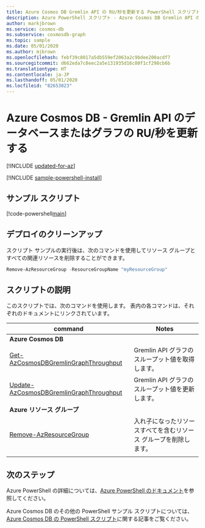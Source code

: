 ```yaml
---
title: Azure Cosmos DB Gremlin API の RU/秒を更新する PowerShell スクリプト
description: Azure PowerShell スクリプト - Azure Cosmos DB Gremlin API の RU/秒を更新する
author: markjbrown
ms.service: cosmos-db
ms.subservice: cosmosdb-graph
ms.topic: sample
ms.date: 05/01/2020
ms.author: mjbrown
ms.openlocfilehash: febf39c8017a5db559ef2063a2c9bdee200acdf7
ms.sourcegitcommit: d662eda7c8eec2a5e131935d16c80f1cf298cb6b
ms.translationtype: HT
ms.contentlocale: ja-JP
ms.lasthandoff: 05/01/2020
ms.locfileid: "82653023"
---
```

# <a name="update-rus-for-a-database-or-graph-for-azure-cosmos-db---gremlin-api"></a>Azure Cosmos DB - Gremlin API のデータベースまたはグラフの RU/秒を更新する

[!INCLUDE [updated-for-az](../../../../../includes/updated-for-az.md)]

[!INCLUDE [sample-powershell-install](../../../../../includes/sample-powershell-install-no-ssh.md)]

## <a name="sample-script"></a>サンプル スクリプト

[!code-powershell[main](../../../../../powershell_scripts/cosmosdb/gremlin/ps-gremlin-ru-update.ps1 "Update throughput on a database or graph for Gremlin API")]

## <a name="clean-up-deployment"></a>デプロイのクリーンアップ

スクリプト サンプルの実行後は、次のコマンドを使用してリソース グループとすべての関連リソースを削除することができます。

```powershell
Remove-AzResourceGroup -ResourceGroupName "myResourceGroup"
```

## <a name="script-explanation"></a>スクリプトの説明

このスクリプトでは、次のコマンドを使用します。 表内の各コマンドは、それぞれのドキュメントにリンクされています。

| command | Notes |
|---|---|
|**Azure Cosmos DB**| |
| [Get-AzCosmosDBGremlinGraphThroughput](https://docs.microsoft.com/powershell/module/az.cosmosdb/get-azcosmosdbgremlingraphthroughput) | Gremlin API グラフのスループット値を取得します。 |
| [Update-AzCosmosDBGremlinGraphThroughput](https://docs.microsoft.com/powershell/module/az.cosmosdb/update-azcosmosdbgremlingraphthroughput) | Gremlin API グラフのスループット値を更新します。 |
|**Azure リソース グループ**| |
| [Remove-AzResourceGroup](https://docs.microsoft.com/powershell/module/az.resources/remove-azresourcegroup) | 入れ子になったリソースすべてを含むリソース グループを削除します。 |
|||

## <a name="next-steps"></a>次のステップ

Azure PowerShell の詳細については、[Azure PowerShell のドキュメント](https://docs.microsoft.com/powershell/)を参照してください。

Azure Cosmos DB のその他の PowerShell サンプル スクリプトについては、[Azure Cosmos DB の PowerShell スクリプト](../../../powershell-samples.md)に関する記事をご覧ください。